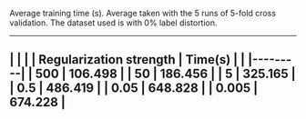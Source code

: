 Average training time (s). Average taken
with the 5 runs of 5-fold cross validation.
The dataset used is with 0% label distortion.
 ___________________________________
|                         |         |
| Regularization strength | Time(s) |
|                         |---------|
|                 500     | 106.498 |
|                  50     | 186.456 |
|                   5     | 325.165 |
|                   0.5   | 486.419 |
|                   0.05  | 648.828 |
|                   0.005 | 674.228 |
 ------------------------------------
